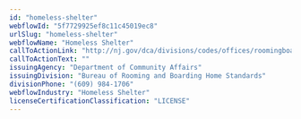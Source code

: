 ```yaml
---
id: "homeless-shelter"
webflowId: "5f7729925ef8c11c45019ec8"
urlSlug: "homeless-shelter"
webflowName: "Homeless Shelter"
callToActionLink: "http://nj.gov/dca/divisions/codes/offices/roomingboarding.html"
callToActionText: ""
issuingAgency: "Department of Community Affairs"
issuingDivision: "Bureau of Rooming and Boarding Home Standards"
divisionPhone: "(609) 984-1706"
webflowIndustry: "Homeless Shelter"
licenseCertificationClassification: "LICENSE"
---
```

